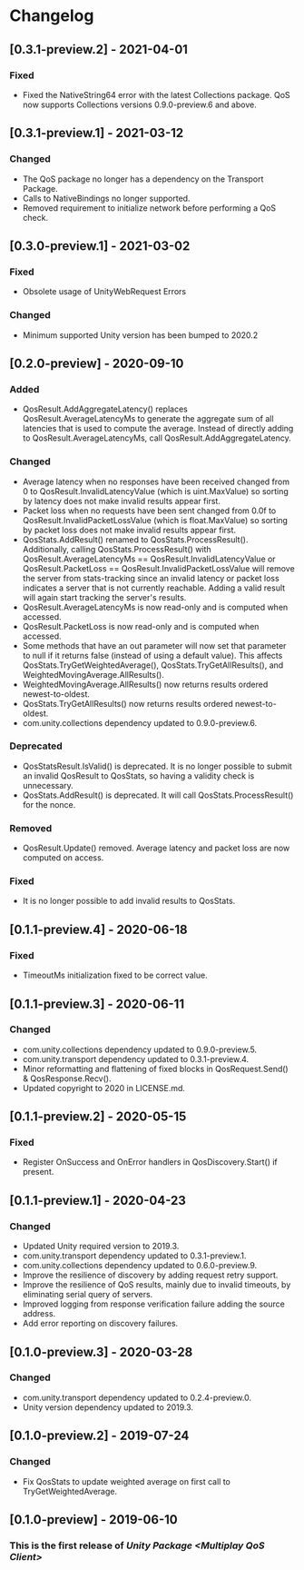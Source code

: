 # Changelog
## [0.3.1-preview.2] - 2021-04-01
### Fixed
- Fixed the NativeString64 error with the latest Collections package. QoS now supports Collections versions 0.9.0-preview.6 and above.

## [0.3.1-preview.1] - 2021-03-12
### Changed
- The QoS package no longer has a dependency on the Transport Package.
- Calls to NativeBindings no longer supported.
- Removed requirement to initialize network before performing a QoS check.

## [0.3.0-preview.1] - 2021-03-02
### Fixed
- Obsolete usage of UnityWebRequest Errors

### Changed
- Minimum supported Unity version has been bumped to 2020.2

## [0.2.0-preview] - 2020-09-10
### Added
- QosResult.AddAggregateLatency() replaces QosResult.AverageLatencyMs to generate the aggregate sum of all latencies that is used to compute the average. Instead of directly adding to QosResult.AverageLatencyMs, call QosResult.AddAggregateLatency.
### Changed
- Average latency when no responses have been received changed from 0 to QosResult.InvalidLatencyValue (which is uint.MaxValue) so sorting by latency does not make invalid results appear first.
- Packet loss when no requests have been sent changed from 0.0f to QosResult.InvalidPacketLossValue (which is float.MaxValue) so sorting by packet loss does not make invalid results appear first.
- QosStats.AddResult() renamed to QosStats.ProcessResult(). Additionally, calling QosStats.ProcessResult() with QosResult.AverageLatencyMs == QosResult.InvalidLatencyValue or QosResult.PacketLoss == QosResult.InvalidPacketLossValue will remove the server from stats-tracking since an invalid latency or packet loss indicates a server that is not currently reachable. Adding a valid result will again start tracking the server's results.
- QosResult.AverageLatencyMs is now read-only and is computed when accessed.
- QosResult.PacketLoss is now read-only and is computed when accessed.
- Some methods that have an out parameter will now set that parameter to null if it returns false (instead of using a default value). This affects QosStats.TryGetWeightedAverage(), QosStats.TryGetAllResults(), and WeightedMovingAverage.AllResults().
- WeightedMovingAverage.AllResults() now returns results ordered newest-to-oldest.
- QosStats.TryGetAllResults() now returns results ordered newest-to-oldest.
- com.unity.collections dependency updated to 0.9.0-preview.6.
### Deprecated
- QosStatsResult.IsValid() is deprecated. It is no longer possible to submit an invalid QosResult to QosStats, so having a validity check is unnecessary.
- QosStats.AddResult() is deprecated. It will call QosStats.ProcessResult() for the nonce.
### Removed
- QosResult.Update() removed. Average latency and packet loss are now computed on access.
### Fixed
- It is no longer possible to add invalid results to QosStats.

## [0.1.1-preview.4] - 2020-06-18
### Fixed
- TimeoutMs initialization fixed to be correct value.

## [0.1.1-preview.3] - 2020-06-11
### Changed
- com.unity.collections dependency updated to 0.9.0-preview.5.
- com.unity.transport dependency updated to 0.3.1-preview.4.
- Minor reformatting and flattening of fixed blocks in QosRequest.Send() & QosResponse.Recv().
- Updated copyright to 2020 in LICENSE.md.

## [0.1.1-preview.2] - 2020-05-15
### Fixed
- Register OnSuccess and OnError handlers in QosDiscovery.Start() if present.

## [0.1.1-preview.1] - 2020-04-23
### Changed
- Updated Unity required version to 2019.3.
- com.unity.transport dependency updated to 0.3.1-preview.1.
- com.unity.collections dependency updated to 0.6.0-preview.9.
- Improve the resilience of discovery by adding request retry support.
- Improve the resilience of QoS results, mainly due to invalid timeouts, by eliminating serial query of servers.
- Improved logging from response verification failure adding the source address.
- Add error reporting on discovery failures.

## [0.1.0-preview.3] - 2020-03-28
### Changed
- com.unity.transport dependency updated to 0.2.4-preview.0.
- Unity version dependency updated to 2019.3.

## [0.1.0-preview.2] - 2019-07-24
### Changed
- Fix QosStats to update weighted average on first call to TryGetWeightedAverage.

## [0.1.0-preview] - 2019-06-10
### This is the first release of *Unity Package \<Multiplay QoS Client\>*
